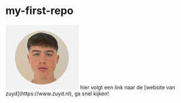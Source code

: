 # my-first-repo
<img src="lars.png" alt="hallo" width="200">
hier volgt een link naar de [website van zuyd](https://www.zuyd.nl), ga snel kijken!
